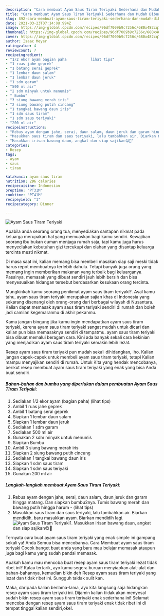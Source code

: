 ```yaml
---
description: "Cara membuat Ayam Saus Tiram Teriyaki Sederhana dan Mudah Dibuat"
title: "Cara membuat Ayam Saus Tiram Teriyaki Sederhana dan Mudah Dibuat"
slug: 892-cara-membuat-ayam-saus-tiram-teriyaki-sederhana-dan-mudah-dibuat
date: 2021-03-23T07:14:08.994Z
image: https://img-global.cpcdn.com/recipes/96df7009b9c7256c/680x482cq70/ayam-saus-tiram-teriyaki-foto-resep-utama.jpg
thumbnail: https://img-global.cpcdn.com/recipes/96df7009b9c7256c/680x482cq70/ayam-saus-tiram-teriyaki-foto-resep-utama.jpg
cover: https://img-global.cpcdn.com/recipes/96df7009b9c7256c/680x482cq70/ayam-saus-tiram-teriyaki-foto-resep-utama.jpg
author: Isaac Meyer
ratingvalue: 4
reviewcount: 7
recipeingredient:
- "1/2 ekor ayam bagian paha           lihat tips"
- "1 ruas jahe geprek"
- "1 batang serai geprek"
- "1 lembar daun salam"
- "1 lembar daun jeruk"
- "1 sdm garam"
- "500 ml air"
- "2 sdm minyak untuk menumis"
- " Bumbu"
- "3 siung bawang merah iris"
- "2 siung bawang putih cincang"
- "1 tangkai bawang daun iris"
- "1 sdm saus tiram"
- "1 sdm saus teriyaki"
- "200 ml air"
recipeinstructions:
- "Rebus ayam dengan jahe, serai, daun salam, daun jeruk dan garam hingga matang. Dan siapkan bumbu2nya. Tumis bawang merah dan bawang putih hingga harum           (lihat tips)"
- "Masukkan saus tiram dan saus teriyaki, lalu tambahkan air. Biarkan mendidih, baru masukkan ayam. Biarkan mendidih lagi."
- "Masukkan irisan bawang daun, angkat dan siap sajikan😋🙏"
categories:
- Resep
tags:
- ayam
- saus
- tiram

katakunci: ayam saus tiram 
nutrition: 296 calories
recipecuisine: Indonesian
preptime: "PT31M"
cooktime: "PT41M"
recipeyield: "1"
recipecategory: Dinner

---
```



![Ayam Saus Tiram Teriyaki](https://img-global.cpcdn.com/recipes/96df7009b9c7256c/680x482cq70/ayam-saus-tiram-teriyaki-foto-resep-utama.jpg)

Apabila anda seorang orang tua, menyediakan santapan nikmat pada keluarga merupakan hal yang memuaskan bagi kamu sendiri. Kewajiban seorang ibu bukan cuman menjaga rumah saja, tapi kamu juga harus menyediakan kebutuhan gizi tercukupi dan olahan yang disantap keluarga tercinta mesti nikmat.

Di masa  saat ini, kalian memang bisa membeli masakan siap saji meski tidak harus repot membuatnya terlebih dahulu. Tetapi banyak juga orang yang memang ingin memberikan makanan yang terbaik bagi keluarganya. Pasalnya, memasak yang dibuat sendiri jauh lebih bersih dan bisa menyesuaikan hidangan tersebut berdasarkan kesukaan orang tercinta. 



Mungkinkah kamu seorang penikmat ayam saus tiram teriyaki?. Asal kamu tahu, ayam saus tiram teriyaki merupakan sajian khas di Indonesia yang sekarang disenangi oleh orang-orang dari berbagai wilayah di Nusantara. Kalian dapat memasak ayam saus tiram teriyaki sendiri di rumah dan boleh jadi camilan kegemaranmu di akhir pekanmu.

Kamu jangan bingung jika kamu ingin mendapatkan ayam saus tiram teriyaki, karena ayam saus tiram teriyaki sangat mudah untuk dicari dan kalian pun bisa memasaknya sendiri di tempatmu. ayam saus tiram teriyaki bisa dibuat memalui beragam cara. Kini ada banyak sekali cara kekinian yang menjadikan ayam saus tiram teriyaki semakin lebih lezat.

Resep ayam saus tiram teriyaki pun mudah sekali dihidangkan, lho. Kalian jangan capek-capek untuk membeli ayam saus tiram teriyaki, tetapi Kalian mampu menyajikan sendiri di rumah. Untuk Kita yang hendak mencobanya, berikut resep membuat ayam saus tiram teriyaki yang enak yang bisa Anda buat sendiri.

<!--inarticleads1-->

##### Bahan-bahan dan bumbu yang diperlukan dalam pembuatan Ayam Saus Tiram Teriyaki:

1. Sediakan 1/2 ekor ayam (bagian paha)           (lihat tips)
1. Ambil 1 ruas jahe geprek
1. Ambil 1 batang serai geprek
1. Siapkan 1 lembar daun salam
1. Siapkan 1 lembar daun jeruk
1. Sediakan 1 sdm garam
1. Sediakan 500 ml air
1. Gunakan 2 sdm minyak untuk menumis
1. Siapkan  Bumbu
1. Ambil 3 siung bawang merah iris
1. Siapkan 2 siung bawang putih cincang
1. Sediakan 1 tangkai bawang daun iris
1. Siapkan 1 sdm saus tiram
1. Siapkan 1 sdm saus teriyaki
1. Gunakan 200 ml air




<!--inarticleads2-->

##### Langkah-langkah membuat Ayam Saus Tiram Teriyaki:

1. Rebus ayam dengan jahe, serai, daun salam, daun jeruk dan garam hingga matang. Dan siapkan bumbu2nya. Tumis bawang merah dan bawang putih hingga harum -           (lihat tips)
1. Masukkan saus tiram dan saus teriyaki, lalu tambahkan air. Biarkan mendidih, baru masukkan ayam. Biarkan mendidih lagi.
<img src="//assets-global.cpcdn.com/assets/icons/button_play-2c75c40dde080a61004c1f40b05d8f140eaff45d7e9e6481dc71c63d2e7c4909.png" alt="Ayam Saus Tiram Teriyaki">1. Masukkan irisan bawang daun, angkat dan siap sajikan😋🙏




Ternyata cara buat ayam saus tiram teriyaki yang enak simple ini gampang sekali ya! Anda Semua bisa mencobanya. Cara Membuat ayam saus tiram teriyaki Cocok banget buat anda yang baru mau belajar memasak ataupun juga bagi kamu yang sudah pandai memasak.

Apakah kamu mau mencoba buat resep ayam saus tiram teriyaki lezat tidak ribet ini? Kalau tertarik, ayo kamu segera buruan menyiapkan alat-alat dan bahan-bahannya, kemudian bikin deh Resep ayam saus tiram teriyaki yang lezat dan tidak ribet ini. Sungguh taidak sulit kan. 

Maka, daripada kalian berlama-lama, ayo kita langsung saja hidangkan resep ayam saus tiram teriyaki ini. Dijamin kalian tiidak akan menyesal sudah bikin resep ayam saus tiram teriyaki enak sederhana ini! Selamat mencoba dengan resep ayam saus tiram teriyaki enak tidak ribet ini di tempat tinggal kalian sendiri,oke!.

